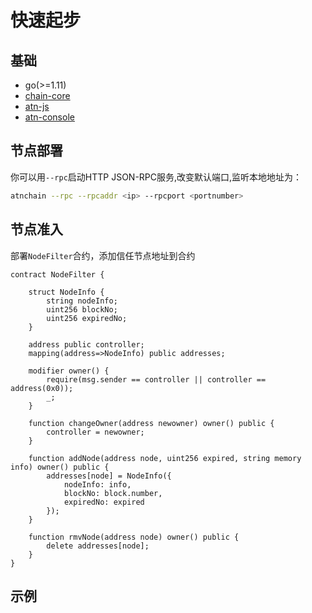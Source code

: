 # 快速起步

## 基础

* go(>=1.11)
* [chain-core](https://github.com/ATNIO/chain-core)
* [atn-js](https://github.com/ATNIO/atn-js)
* [atn-console](https://github.com/ATNIO/atn-console)

## 节点部署

你可以用`--rpc`启动HTTP JSON-RPC服务,改变默认端口,监听本地地址为：

```bash
atnchain --rpc --rpcaddr <ip> --rpcport <portnumber>
```

## 节点准入

部署`NodeFilter`合约，添加信任节点地址到合约

```
contract NodeFilter {
    
    struct NodeInfo {
        string nodeInfo;
        uint256 blockNo;
        uint256 expiredNo;
    }
    
    address public controller;
    mapping(address=>NodeInfo) public addresses;

    modifier owner() {
        require(msg.sender == controller || controller == address(0x0));
        _;
    }
    
    function changeOwner(address newowner) owner() public {
        controller = newowner;
    }
    
    function addNode(address node, uint256 expired, string memory info) owner() public {
        addresses[node] = NodeInfo({
            nodeInfo: info,
            blockNo: block.number,
            expiredNo: expired
        });
    }
    
    function rmvNode(address node) owner() public {
        delete addresses[node];
    }
}
```

## 示例

